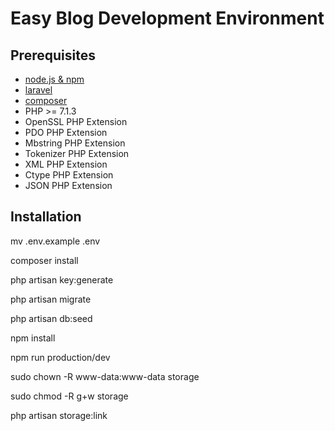 
# Easy Blog Development Environment

## Prerequisites

- [node.js & npm](https://nodejs.org/)
- [laravel](http://laravel.com/)
- [composer](https://getcomposer.org/)
- PHP >= 7.1.3
- OpenSSL PHP Extension
- PDO PHP Extension
- Mbstring PHP Extension
- Tokenizer PHP Extension
- XML PHP Extension
- Ctype PHP Extension
- JSON PHP Extension



## Installation


mv  .env.example .env

composer install

php artisan key:generate

php artisan migrate

php artisan db:seed

npm install

npm run production/dev

sudo chown -R www-data:www-data storage

sudo chmod -R g+w storage

php artisan storage:link

